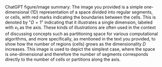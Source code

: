 ChatGPT figure/image summary: The image you provided is a simple one-dimensional (1D) representation of a space divided into regular segments, or cells, with red marks indicating the boundaries between the cells. This is denoted by "$D=1$" indicating that it illustrates a single dimension, labeled with $x_1$ as the axis. These kinds of illustrations are often used in the context of discussing concepts such as partitioning space for various computational algorithms, and more specifically, as mentioned in the text you provided, to show how the number of regions (cells) grows as the dimensionality $D$ increases. This image is used to depict the simplest case, where the space is one-dimensional and therefore the number of segments corresponds directly to the number of cells or partitions along the axis.
